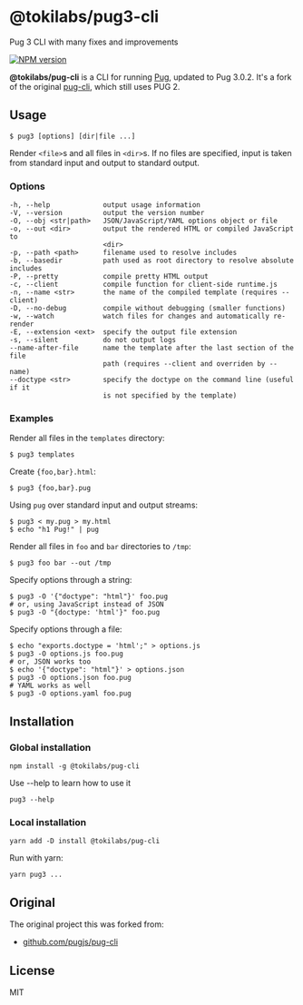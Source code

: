 # @tokilabs/pug3-cli

Pug 3 CLI with many fixes and improvements

[![NPM version](https://img.shields.io/npm/v/@tokilabs/pug3-cli.svg)](https://www.npmjs.org/package/@tokilabs/pug3-cli)

**@tokilabs/pug-cli** is a CLI for running [Pug](https://pugjs.org/), updated to Pug 3.0.2. It's a fork of the original [pug-cli](https://www.npmjs.com/package/pug-cli), which still uses PUG 2.

## Usage

```
$ pug3 [options] [dir|file ...]
```

Render `<file>`s and all files in `<dir>`s. If no files are specified,
input is taken from standard input and output to standard output.

### Options

```
-h, --help             output usage information
-V, --version          output the version number
-O, --obj <str|path>   JSON/JavaScript/YAML options object or file
-o, --out <dir>        output the rendered HTML or compiled JavaScript to
                       <dir>
-p, --path <path>      filename used to resolve includes
-b, --basedir          path used as root directory to resolve absolute includes
-P, --pretty           compile pretty HTML output
-c, --client           compile function for client-side runtime.js
-n, --name <str>       the name of the compiled template (requires --client)
-D, --no-debug         compile without debugging (smaller functions)
-w, --watch            watch files for changes and automatically re-render
-E, --extension <ext>  specify the output file extension
-s, --silent           do not output logs
--name-after-file      name the template after the last section of the file
                       path (requires --client and overriden by --name)
--doctype <str>        specify the doctype on the command line (useful if it
                       is not specified by the template)
```

### Examples

Render all files in the `templates` directory:

```
$ pug3 templates
```

Create `{foo,bar}.html`:

```
$ pug3 {foo,bar}.pug
```

Using `pug` over standard input and output streams:

```
$ pug3 < my.pug > my.html
$ echo "h1 Pug!" | pug
```

Render all files in `foo` and `bar` directories to `/tmp`:

```
$ pug3 foo bar --out /tmp
```

Specify options through a string:

```
$ pug3 -O '{"doctype": "html"}' foo.pug
# or, using JavaScript instead of JSON
$ pug3 -O "{doctype: 'html'}" foo.pug
```

Specify options through a file:

```
$ echo "exports.doctype = 'html';" > options.js
$ pug3 -O options.js foo.pug
# or, JSON works too
$ echo '{"doctype": "html"}' > options.json
$ pug3 -O options.json foo.pug
# YAML works as well
$ pug3 -O options.yaml foo.pug
```

## Installation

### Global installation

    npm install -g @tokilabs/pug-cli

Use --help to learn how to use it

    pug3 --help

### Local installation

    yarn add -D install @tokilabs/pug-cli

Run with yarn:

    yarn pug3 ...

## Original

The original project this was forked from:

- [github.com/pugjs/pug-cli](https://github.com/pugjs/pug-cli)

## License

MIT
